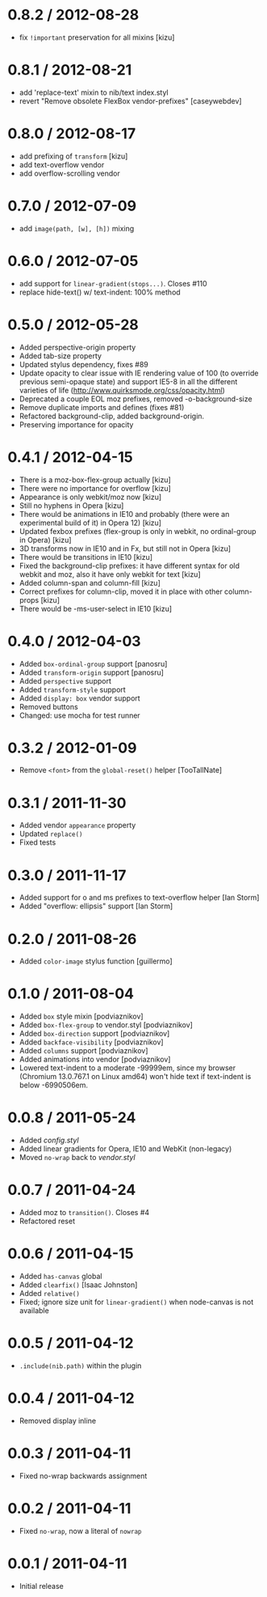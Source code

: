 
0.8.2 / 2012-08-28 
==================

  * fix `!important` preservation for all mixins [kizu]

0.8.1 / 2012-08-21 
==================

  * add 'replace-text' mixin to nib/text index.styl
  * revert "Remove obsolete FlexBox vendor-prefixes" [caseywebdev]

0.8.0 / 2012-08-17 
==================

  * add prefixing of `transform` [kizu]
  * add text-overflow vendor
  * add overflow-scrolling vendor

0.7.0 / 2012-07-09 
==================

  * add `image(path, [w], [h])` mixing

0.6.0 / 2012-07-05 
==================

  * add support for `linear-gradient(stops...)`. Closes #110
  * replace hide-text() w/ text-indent: 100% method

0.5.0 / 2012-05-28 
==================

  * Added perspective-origin property
  * Added tab-size property
  * Updated stylus dependency, fixes #89
  * Update opacity to clear issue with IE rendering value of 100 (to override previous semi-opaque state) and support IE5-8 in all the different varieties of life (http://www.quirksmode.org/css/opacity.html)
  * Deprecated a couple EOL moz prefixes, removed -o-background-size
  * Remove duplicate imports and defines (fixes #81)
  * Refactored background-clip, added background-origin.
  * Preserving importance for opacity

0.4.1 / 2012-04-15 
==================

  * There is a moz-box-flex-group actually [kizu]
  * There were no importance for overflow [kizu]
  * Appearance is only webkit/moz now [kizu]
  * Still no hyphens in Opera [kizu]
  * There would be animations in IE10 and probably (there were an experimental build of it) in Opera 12) [kizu]
  * Updated fexbox prefixes (flex-group is only in webkit, no ordinal-group in Opera) [kizu]
  * 3D transforms now in IE10 and in Fx, but still not in Opera [kizu]
  * There would be transitions in IE10 [kizu]
  * Fixed the background-clip prefixes: it have different syntax for old webkit and moz, also it have only webkit for text [kizu]
  * Added column-span and column-fill [kizu]
  * Correct prefixes for column-clip, moved it in place with other column- props [kizu]
  * There would be -ms-user-select in IE10 [kizu]
 
0.4.0 / 2012-04-03 
==================

  * Added `box-ordinal-group` support [panosru]
  * Added `transform-origin` support [panosru]
  * Added `perspective` support
  * Added `transform-style` support
  * Added `display: box` vendor support
  * Removed buttons
  * Changed: use mocha for test runner

0.3.2 / 2012-01-09 
==================

  * Remove `<font>` from the `global-reset()` helper [TooTallNate]

0.3.1 / 2011-11-30 
==================

  * Added vendor `appearance` property
  * Updated `replace()`
  * Fixed tests

0.3.0 / 2011-11-17 
==================

  * Added support for o and ms prefixes to text-overflow helper [Ian Storm]
  * Added "overflow: ellipsis" support [Ian Storm]

0.2.0 / 2011-08-26 
==================

  * Added `color-image` stylus function [guillermo]

0.1.0 / 2011-08-04 
==================

  * Added `box` style mixin [podviaznikov]
  * Added `box-flex-group` to vendor.styl [podviaznikov]
  * Added `box-direction` support [podviaznikov]
  * Added `backface-visibility` [podviaznikov]
  * Added `columns` support [podviaznikov]
  * Added animations into vendor [podviaznikov]
  * Lowered text-indent to a moderate -99999em, since my browser (Chromium 13.0.767.1 on Linux amd64) won't hide text if text-indent is below -6990506em.

0.0.8 / 2011-05-24 
==================

  * Added _config.styl_
  * Added linear gradients for Opera, IE10 and WebKit (non-legacy)
  * Moved `no-wrap` back to _vendor.styl_

0.0.7 / 2011-04-24 
==================

  * Added moz to `transition()`. Closes #4
  * Refactored reset

0.0.6 / 2011-04-15 
==================

  * Added `has-canvas` global
  * Added `clearfix()` [Isaac Johnston]
  * Added `relative()`
  * Fixed; ignore size unit for `linear-gradient()` when node-canvas is not available

0.0.5 / 2011-04-12 
==================

  * `.include(nib.path)` within the plugin

0.0.4 / 2011-04-12 
==================

  * Removed display inline

0.0.3 / 2011-04-11 
==================

  * Fixed no-wrap backwards assignment

0.0.2 / 2011-04-11 
==================

  * Fixed `no-wrap`, now a literal of `nowrap`

0.0.1 / 2011-04-11 
==================

  * Initial release
